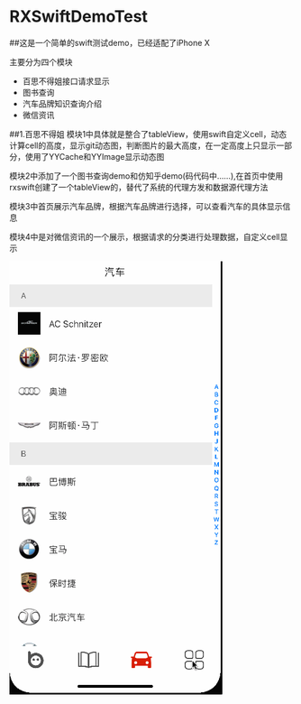 # RXSwiftDemoTest
##这是一个简单的swift测试demo，已经适配了iPhone X


主要分为四个模块

* 百思不得姐接口请求显示
* 图书查询
* 汽车品牌知识查询介绍
* 微信资讯

##1.百思不得姐
模块1中具体就是整合了tableView，使用swift自定义cell，动态计算cell的高度，显示git动态图，判断图片的最大高度，在一定高度上只显示一部分，使用了YYCache和YYImage显示动态图

模块2中添加了一个图书查询demo和仿知乎demo(码代码中……),在首页中使用rxswift创建了一个tableView的，替代了系统的代理方发和数据源代理方法

模块3中首页展示汽车品牌，根据汽车品牌进行选择，可以查看汽车的具体显示信息

模块4中是对微信资讯的一个展示，根据请求的分类进行处理数据，自定义cell显示

![图片显示](https://github.com/zhangjiang1203/SwiftBaseProject/blob/master/SwiftBaseProject/swiftTestDemo.gif)

